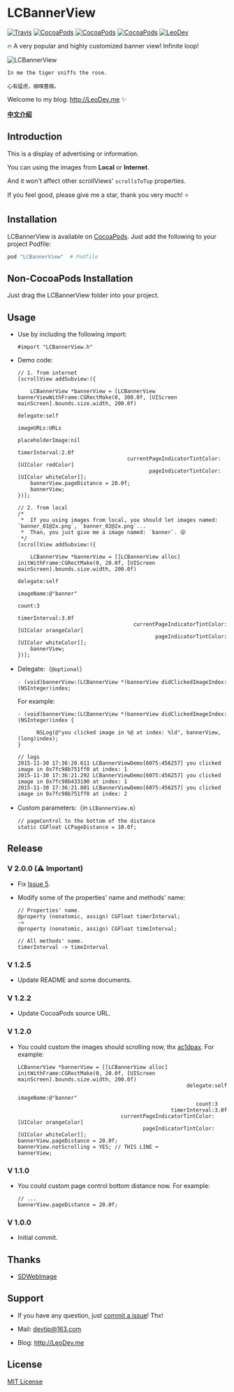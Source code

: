 # LCBannerView

[![Travis](https://img.shields.io/travis/iTofu/LCBannerView.svg?style=flat)](https://travis-ci.org/iTofu/LCBannerView)
[![CocoaPods](https://img.shields.io/cocoapods/v/LCBannerView.svg)](http://cocoadocs.org/docsets/LCBannerView)
[![CocoaPods](https://img.shields.io/cocoapods/l/LCBannerView.svg)](https://raw.githubusercontent.com/iTofu/LCBannerView/master/LICENSE)
[![CocoaPods](https://img.shields.io/cocoapods/p/LCBannerView.svg)](http://cocoadocs.org/docsets/LCBannerView)
[![LeoDev](https://img.shields.io/badge/blog-LeoDev.me-brightgreen.svg)](http://leodev.me)

🔥 A very popular and highly customized banner view! Infinite loop!

![LCBannerView](https://raw.githubusercontent.com/iTofu/LCBannerView/master/LCBannerViewDemo.gif)

````
In me the tiger sniffs the rose.

心有猛虎，细嗅蔷薇。
````

Welcome to my blog: <http://LeoDev.me> ✨

[**中文介绍**](https://github.com/iTofu/LCBannerView/blob/master/README-zh_CN.md)



## Introduction

This is a display of advertising or information.

You can using the images from **Local** or **Internet**.

And it won't affect other scrollViews' `scrollsToTop` properties.

If you feel good, please give me a star, thank you very much! ⭐️



## Installation

LCBannerView is available on [CocoaPods](https://cocoapods.org/). Just add the following to your project Podfile:

````ruby
pod "LCBannerView"  # Podfile
````



## Non-CocoaPods Installation

Just drag the LCBannerView folder into your project.



## Usage

* Use by including the following import:

  ````objc
  #import "LCBannerView.h"
  ````

* Demo code:

  ````objc
  // 1. from internet
  [scrollView addSubview:({

      LCBannerView *bannerView = [LCBannerView bannerViewWithFrame:CGRectMake(0, 300.0f, [UIScreen mainScreen].bounds.size.width, 200.0f)
                                                          delegate:self
                                                         imageURLs:URLs
                                                  placeholderImage:nil
                                                     timerInterval:2.0f
                                     currentPageIndicatorTintColor:[UIColor redColor]
                                            pageIndicatorTintColor:[UIColor whiteColor]];
      bannerView.pageDistance = 20.0f;
      bannerView;
  })];

  // 2. from local
  /*  
   *  If you using images from local, you should let images named: `banner_01@2x.png`, `banner_02@2x.png`...
   *  Than, you just give me a image named: `banner`. 😜
   */
  [scrollView addSubview:({

      LCBannerView *bannerView = [[LCBannerView alloc] initWithFrame:CGRectMake(0, 20.0f, [UIScreen mainScreen].bounds.size.width, 200.0f)
                                                            delegate:self
                                                           imageName:@"banner"
                                                               count:3
                                                       timerInterval:3.0f
                                       currentPageIndicatorTintColor:[UIColor orangeColor]
                                              pageIndicatorTintColor:[UIColor whiteColor]];
      bannerView;
  })];
  ````

* Delegate:（`@optional`）

  ````objc
  - (void)bannerView:(LCBannerView *)bannerView didClickedImageIndex:(NSInteger)index;
  ````

  For example:

  ````objc
  - (void)bannerView:(LCBannerView *)bannerView didClickedImageIndex:(NSInteger)index {

        NSLog(@"you clicked image in %@ at index: %ld", bannerView, (long)index);
  }

  // logs
  2015-11-30 17:36:20.611 LCBannerViewDemo[6075:456257] you clicked image in 0x7fc98b751ff0 at index: 1
  2015-11-30 17:36:21.292 LCBannerViewDemo[6075:456257] you clicked image in 0x7fc98b433190 at index: 1
  2015-11-30 17:36:21.801 LCBannerViewDemo[6075:456257] you clicked image in 0x7fc98b751ff0 at index: 2
  ````

* Custom parameters:（in `LCBannerView.m`）

  ````objc
  // pageControl to the bottom of the distance
  static CGFloat LCPageDistance = 10.0f;
  ````



## Release

### V 2.0.0 (⚠️ Important)

* Fix [Issue 5](https://github.com/iTofu/LCBannerView/issues/5).

* Modify some of the properties' name and methods' name:

  ```
  // Properties' name.
  @property (nonatomic, assign) CGFloat timerInterval;
  ->
  @property (nonatomic, assign) CGFloat timeInterval;

  // All methods' name.
  timerInterval -> timeInterval
  ```

### V 1.2.5

* Update README and some documents.


### V 1.2.2

* Update CocoaPods source URL.


### V 1.2.0

* You could custom the images should scrolling now, thx [ac1dpax](https://github.com/ac1dpax). For example:

  ````objc
  LCBannerView *bannerView = [[LCBannerView alloc] initWithFrame:CGRectMake(0, 20.0f, [UIScreen mainScreen].bounds.size.width, 200.0f)
                                                        delegate:self
                                                       imageName:@"banner"
                                                           count:3
                                                   timerInterval:3.0f
                                   currentPageIndicatorTintColor:[UIColor orangeColor]
                                          pageIndicatorTintColor:[UIColor whiteColor]];
  bannerView.pageDistance = 20.0f;
  bannerView.notScrolling = YES; // THIS LINE ⬅️
  bannerView;
  ````

### V 1.1.0

* You could custom page control bottom distance now. For example:

  ````objc
  // ...
  bannerView.pageDistance = 20.0f;
  ````


### V 1.0.0

* Initial commit.



## Thanks

* [SDWebImage](https://github.com/rs/SDWebImage)



## Support

* If you have any question, just [commit a issue](https://github.com/iTofu/LCBannerView/issues/new)! Thx!

* Mail: devtip@163.com

* Blog: http://LeoDev.me



## License

[MIT License](http://opensource.org/licenses/MIT)

